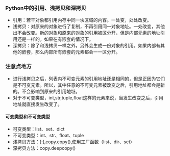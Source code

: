 ### Python中的引用、浅拷贝和深拷贝

* 引用：若干对象都引用内存中同一块区域的内容。一处变，处处改变。
* 浅拷贝：对原来的对象进行了复制，不再引用同一对象地址。一处改变，其他出不会改变。新的对象和原来的对象的引用被区分开，但是内部元素的地址引用还是一样的。如果在有嵌套的情况下。
* 深拷贝：除了和浅拷贝一样之外，另外会生成一份对象的引用。如果内部有其他的嵌套，那么内部所有嵌套的元素都会一一区分开。


### 注意点地方

* 进行浅拷贝之后，列表内不可变元素的引用地址还是相同的，但是正因为它们是不可变元素。所以，其中任意的不可变元素被改变之后，引用地址都会是新的。不会影响到原来的引用地址。
* 对于不可变类型，int,str,tuple,float这样的元素来说，当发生改变之后，引用地址就直接发生改变了。

#### 可变类型和不可变类型
* 可变类型：list、set、dict
* 不可变类型：int、str、float、tuple
* 浅拷贝方法：[:],copy.copy(),使用工厂函数（list、dir、set）
* 深拷贝方法：copy.deepcopy()